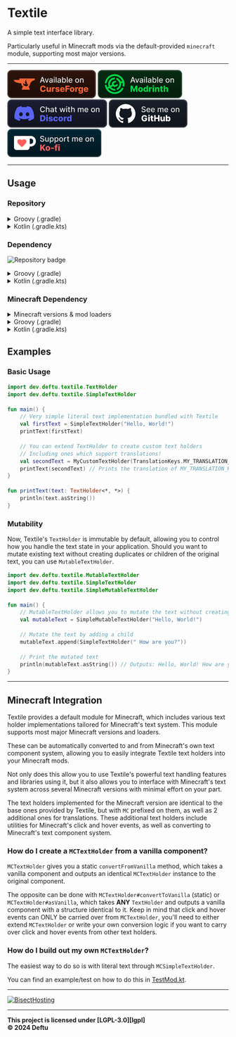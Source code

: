 # Textile

A simple text interface library.

Particularly useful in Minecraft mods via the default-provided `minecraft` module, supporting most major versions.

---

[![CurseForge Badge](https://raw.githubusercontent.com/intergrav/devins-badges/v2/assets/cozy/available/curseforge_64h.png)](https://www.curseforge.com/minecraft/mc-mods/textile)
[![Modrinth Badge](https://raw.githubusercontent.com/intergrav/devins-badges/v2/assets/cozy/available/modrinth_64h.png)](https://modrinth.com/mod/textile-lib)  
[![Discord Badge](https://raw.githubusercontent.com/intergrav/devins-badges/v2/assets/cozy/social/discord-singular_64h.png)](https://s.deftu.dev/discord)
[![GitHub Badge](https://raw.githubusercontent.com/intergrav/devins-badges/v2/assets/cozy/social/github-singular_64h.png)](https://github.com/Deftu/Textile)  
[![Ko-Fi Badge](https://raw.githubusercontent.com/intergrav/devins-badges/v2/assets/cozy/donate/kofi-singular_64h.png)](https://ko-fi.com/Deftu)

---

## Usage

### Repository


<details>
    <summary>Groovy (.gradle)</summary>

```gradle
maven {
    name = "Deftu Releases"
    url = "https://maven.deftu.dev/releases"
}
```
</details>

<details>
    <summary>Kotlin (.gradle.kts)</summary>

```kotlin
maven(url = "https://maven.deftu.dev/releases") {
    name = "Deftu Releases"
}
```
</details>

### Dependency

![Repository badge](https://maven.deftu.dev/api/badge/latest/releases/dev/deftu/textile?color=C33F3F&name=Textile)

<details>
    <summary>Groovy (.gradle)</summary>

```gradle
modImplementation "dev.deftu:textile:<version>"
```

</details>

<details>
    <summary>Kotlin (.gradle.kts)</summary>

```gradle
implementation("dev.deftu:textile:<version>")
```

</details>

### Minecraft Dependency

<details>
    <summary>Minecraft versions & mod loaders</summary>

- 1.21.7 NeoForge    (1.21.7-neoforge)
- 1.21.7 Fabric      (1.21.7-fabric)
- 1.21.6 NeoForge    (1.21.6-neoforge)
- 1.21.6 Fabric      (1.21.6-fabric)
- 1.21.5 NeoForge    (1.21.5-neoforge)
- 1.21.5 Fabric      (1.21.5-fabric)
- 1.21.4 NeoForge    (1.21.4-neoforge)
- 1.21.4 Fabric      (1.21.4-fabric)
- 1.21.1 NeoForge    (1.21.1-neoforge)
- 1.21.1 Fabric      (1.21.1-fabric)
- 1.20.6 NeoForge    (1.20.6-neoforge)
- 1.20.6 Fabric      (1.20.6-fabric)
- 1.20.4 NeoForge    (1.20.4-neoforge)
- 1.20.4 Forge       (1.20.4-forge)
- 1.20.4 Fabric      (1.20.4-fabric)
- 1.20.1 Forge       (1.20.1-forge)
- 1.20.1 Fabric      (1.20.1-fabric)
- 1.19.4 Forge       (1.19.4-forge)
- 1.19.4 Fabric      (1.19.4-fabric)
- 1.19.2 Forge       (1.19.2-forge)
- 1.19.2 Fabric      (1.19.2-fabric)
- 1.18.2 Forge       (1.18.2-forge)
- 1.18.2 Fabric      (1.18.2-fabric)
- 1.17.1 Forge       (1.17.1-forge)
- 1.17.1 Fabric      (1.17.1-fabric)
- 1.16.5 Forge       (1.16.5-forge)
- 1.16.5 Fabric      (1.16.5-fabric)
- 1.12.2 Forge       (1.12.2-forge)
- 1.12.2 Fabric      (1.12.2-fabric)
- 1.8.9  Forge       (1.8.9-forge)
- 1.8.9  Fabric      (1.8.9-fabric)

</details>

<details>
    <summary>Groovy (.gradle)</summary>

```gradle
modImplementation "dev.deftu:textile-<minecraft version>-<loader>:<version>"
```

</details>

<details>
    <summary>Kotlin (.gradle.kts)</summary>

```gradle
implementation("dev.deftu:textile-<minecraft version>-<loader>:<version>")
```

</details>

## Examples

### Basic Usage

```kt
import dev.deftu.textile.TextHolder
import dev.deftu.textile.SimpleTextHolder

fun main() {
    // Very simple literal text implementation bundled with Textile
    val firstText = SimpleTextHolder("Hello, World!")
    printText(firstText)
    
    // You can extend TextHolder to create custom text holders
    // Including ones which support translations!
    val secondText = MyCustomTextHolder(TranslationKeys.MY_TRANSLATION_KEY)
    printText(secondText) // Prints the translation of MY_TRANSLATION_KEY, as provided by you
}

fun printText(text: TextHolder<*, *>) {
    println(text.asString())
}
```

### Mutability

Now, Textile's `TextHolder` is immutable by default, allowing you to control how you
handle the text state in your application. Should you want to mutate existing text
without creating duplicates or children of the original text, you can use
`MutableTextHolder`.

```kt
import dev.deftu.textile.MutableTextHolder
import dev.deftu.textile.SimpleTextHolder
import dev.deftu.textile.SimpleMutableTextHolder

fun main() {
    // MutableTextHolder allows you to mutate the text without creating a duplicate/copy of the original text
    val mutableText = SimpleMutableTextHolder("Hello, World!")
    
    // Mutate the text by adding a child
    mutableText.append(SimpleTextHolder(" How are you?"))
    
    // Print the mutated text
    println(mutableText.asString()) // Outputs: Hello, World! How are you?
}
```

---

## Minecraft Integration

Textile provides a default module for Minecraft, which includes various text holder implementations
tailored for Minecraft's text system. This module supports most major Minecraft versions and loaders.

These can be automatically converted to and from Minecraft's own text component system, allowing you to
easily integrate Textile text holders into your Minecraft mods.

Not only does this allow you to use Textile's powerful text handling features and libraries using it,
but it also allows you to interface with Minecraft's text system across several Minecraft versions
with minimal effort on your part.

The text holders implemented for the Minecraft version are identical to the base ones provided by Textile,
but with `MC` prefixed on them, as well as 2 additional ones for translations. These additional text holders
include utilities for Minecraft's click and hover events, as well as converting to Minecraft's text component
system.

### How do I create a `MCTextHolder` from a vanilla component?

`MCTextHolder` gives you a static `convertFromVanilla` method, which takes a vanilla component and outputs
an identical `MCTextHolder` instance to the original component.

The opposite can be done with `MCTextHolder#convertToVanilla` (static) or `MCTextHolder#asVanilla`,
which takes **ANY** `TextHolder` and outputs a vanilla component with a structure identical to it.
Keep in mind that click and hover events can ONLY be carried over from `MCTextHolder`, you'll need
to either extend `MCTextHolder` or write your own conversion logic if you want to carry over click
and hover events from other text holders.

### How do I build out my own `MCTextHolder`?

The easiest way to do so is with literal text through `MCSimpleTextHolder`.

You can find an example/test on how to do this in [TestMod.kt](./minecraft/src/testMod/kotlin/com/test/TestMod.kt).

---

[![BisectHosting](https://www.bisecthosting.com/partners/custom-banners/8fb6621b-811a-473b-9087-c8c42b50e74c.png)](https://bisecthosting.com/deftu)

---

**This project is licensed under [LGPL-3.0][lgpl]**\
**&copy; 2024 Deftu**
